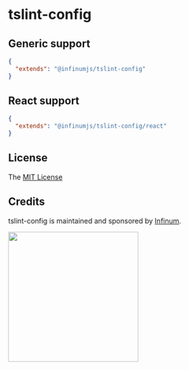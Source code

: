 # tslint-config

## Generic support

```json
{
  "extends": "@infinumjs/tslint-config"
}
```

## React support

```json
{
  "extends": "@infinumjs/tslint-config/react"
}
```

## License

The [MIT License](LICENSE)

## Credits

tslint-config is maintained and sponsored by
[Infinum](http://www.infinum.co).

<img src="https://infinum.co/infinum.png" width="264">
